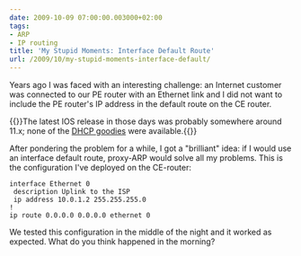 ```yaml
---
date: 2009-10-09 07:00:00.003000+02:00
tags:
- ARP
- IP routing
title: 'My Stupid Moments: Interface Default Route'
url: /2009/10/my-stupid-moments-interface-default/
---
```

Years ago I was faced with an interesting challenge: an Internet customer was connected to our PE router with an Ethernet link and I did not want to include the PE router's IP address in the default route on the CE router.

{{<note>}}The latest IOS release in those days was probably somewhere around 11.x; none of the [DHCP goodies](/2007/06/dhcp-response-sets-default-route/) were available.{{</note>}}

After pondering the problem for a while, I got a "brilliant" idea: if I would use an interface default route, proxy-ARP would solve all my problems. This is the configuration I've deployed on the CE-router:
<!--more-->
```
interface Ethernet 0
 description Uplink to the ISP
 ip address 10.0.1.2 255.255.255.0
!
ip route 0.0.0.0 0.0.0.0 ethernet 0
```

We tested this configuration in the middle of the night and it worked as expected. What do you think happened in the morning?

